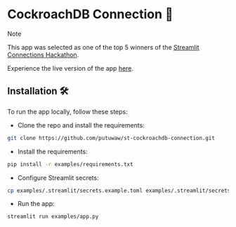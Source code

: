 # CockroachDB Connection 🔌

> [!NOTE]  
> This app was selected as one of the top 5 winners of the [Streamlit Connections Hackathon](https://discuss.streamlit.io/t/check-out-the-amazing-entries-to-the-connections-hackathon/49158).

Experience the live version of the app [here](https://experimental-connection-hackathon.streamlit.app/).

## Installation 🛠

To run the app locally, follow these steps:

- Clone the repo and install the requirements:

```bash
git clone https://github.com/putuwaw/st-cockroachdb-connection.git
```

- Install the requirements:

```bash
pip install -r examples/requirements.txt
```

- Configure Streamlit secrets:

```bash
cp examples/.streamlit/secrets.example.toml examples/.streamlit/secrets.toml
```

- Run the app:

```bash
streamlit run examples/app.py
```
